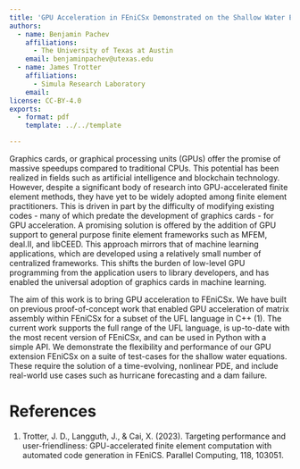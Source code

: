```yaml
---
title: 'GPU Acceleration in FEniCSx Demonstrated on the Shallow Water Equations '
authors:
  - name: Benjamin Pachev
    affiliations:
      - The University of Texas at Austin
    email: benjaminpachev@utexas.edu
  - name: James Trotter
    affiliations:
      - Simula Research Laboratory
    email:
license: CC-BY-4.0
exports:
  - format: pdf
    template: ../../template

---
```


Graphics cards, or graphical processing units (GPUs) offer the promise of massive speedups compared to traditional CPUs. This potential has been realized in fields such as artificial intelligence and blockchain technology. However, despite a significant body of research into GPU-accelerated finite element methods, they have yet to be widely adopted among finite element practitioners. This is driven in part by the difficulty of modifying existing codes - many of which predate the development of graphics cards - for GPU acceleration. A promising solution is offered by the addition of GPU support to general purpose finite element frameworks such as MFEM, deal.II, and libCEED. This approach mirrors that of machine learning applications, which are developed using a relatively small number of centralized frameworks. This shifts the burden of low-level GPU programming from the application users to library developers, and has enabled the universal adoption of graphics cards in machine learning.

The aim of this work is to bring GPU acceleration to FEniCSx. We have built on previous proof-of-concept work that enabled GPU acceleration of matrix assembly within FEniCSx for a subset of the UFL language in C++ (1). The current work supports the full range of the UFL language, is up-to-date with the most recent version of FEniCSx, and can be used in Python with a simple API. We demonstrate the flexibility and performance of our GPU extension FEniCSx on a suite of test-cases for the shallow water equations. These require the solution of a time-evolving, nonlinear PDE, and include real-world use cases such as hurricane forecasting and a dam failure.

# References
1. Trotter, J. D., Langguth, J., & Cai, X. (2023). Targeting performance and user-friendliness: GPU-accelerated finite element computation with automated code generation in FEniCS. Parallel Computing, 118, 103051.
